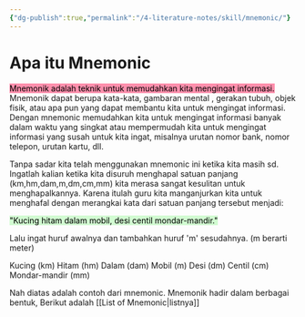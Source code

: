 ```yaml
---
{"dg-publish":true,"permalink":"/4-literature-notes/skill/mnemonic/"}
---
```


# Apa itu Mnemonic

<mark style="background: #FF5582A6;">Mnemonik adalah teknik untuk memudahkan kita mengingat informasi.</mark> Mnemonik dapat berupa kata-kata, gambaran mental , gerakan tubuh, objek fisik, atau apa pun yang dapat membantu kita untuk mengingat informasi. Dengan mnemonic memudahkan kita untuk mengingat informasi banyak dalam waktu yang singkat atau mempermudah kita untuk mengingat informasi yang susah untuk kita ingat, misalnya urutan nomor bank, nomor telepon, urutan kartu, dll.

Tanpa sadar kita telah menggunakan mnemonic ini ketika kita masih sd. Ingatlah kalian ketika kita disuruh menghapal satuan panjang (km,hm,dam,m,dm,cm,mm) kita merasa sangat kesulitan untuk menghapalkannya. Karena itulah guru kita manganjurkan kita untuk menghafal dengan merangkai kata dari satuan panjang tersebut menjadi:

<mark style="background: #BBFABBA6;">"Kucing hitam dalam mobil, desi centil mondar-mandir."</mark>

Lalu ingat huruf awalnya dan tambahkan huruf 'm' sesudahnya. (m berarti meter)

Kucing (km)
Hitam (hm)
Dalam (dam)
Mobil (m)
Desi (dm)
Centil (cm)
Mondar-mandir (mm)

Nah diatas adalah contoh dari mnemonic. Mnemonik hadir dalam berbagai bentuk, Berikut adalah [[List of Mnemonic\|listnya]]